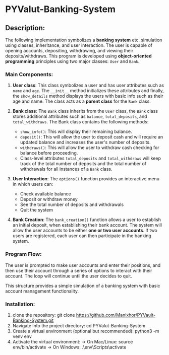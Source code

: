 # PYValut-Banking-System 

## Description:
The following implementation symbolizes a **banking system** etc. simulation using classes, inheritance, and user interaction. The user is capable of opening accounts, depositing, withdrawing, and viewing their deposits/withdraws. This program is developed using **object-oriented programming** principles using two major classes: `User` and `Bank`.

### Main Components:

1. **User class**: This class symbolizes a user and has user attributes such as `name` and `age`. The `__init__` method initializes these attributes and finally, the `show_details` method displays the users with basic info such as their age and name. The class acts as a **parent class** for the `Bank` class.

2. **Bank class**: The `Bank` class inherits from the `User` class, the `Bank` class stores additional attributes such as `balance`, `total_deposits`, and `total_withdraws`. The Bank class contains the following methods:
   
   * `show_info()`: This will display their remaining balance.
   * `deposit()`: This will allow the user to deposit cash and will require an updated balance and increases the user's number of deposits.
   * `withdraws()`: This will allow the user to withdraw cash checking for balance before proceeding.
   * Class-level attributes `total_deposits` and `total_withdraws` will keep track of the total number of deposits and the total number of withdrawals for all instances of a `Bank` class.
3. **User Interaction**: The `options()` function provides an interactive menu in which users can:

   * Check available balance
   * Deposit or withdraw money
   * See the total number of deposits and withdrawals
   * Quit the system

4. **Bank Creation**: The `bank_creation()` function allows a user to establish an initial deposit, when establishing their bank account. The system will allow the user accounts to be either **one or two user accounts**. If two users are registered, each user can then participate in the banking system.

### Program Flow:

The user is prompted to make user accounts and enter their positions, and then use their account through a series of options to interact with their account. The loop will continue until the user decides to quit.

This structure provides a simple simulation of a banking system with basic account management functionality.


### Installation:

1. clone the repository:
    git clone https://github.com/Manixhor/PYVault-Banking-System.git
2. Navigate into the project directory:
    cd PYValut-Banking-System
3. Create a virtual environment (optional but recommended):
    python3 -m venv env
4. Activate the virtual environment:
    -> On Mac/Linux:
        source env/bin/activate
    -> On Windows:
        .\env\Scripts\activate
